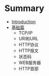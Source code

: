 # Summary

* [Introduction](README.md)
* [基础篇](basic.md)
   * TCP/IP
   * URI和URL
   * HTTP协议
   * HTTP报文
   * 状态码
   * WEB服务器
   * HTTP首部

